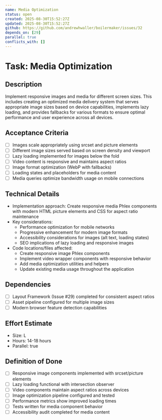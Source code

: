 ```yaml
---
name: Media Optimization
status: open
created: 2025-08-30T15:52:27Z
updated: 2025-08-30T15:52:27Z
github: https://github.com/andrewhwaller/boilermaker/issues/32
depends_on: [29]
parallel: true
conflicts_with: []
---
```


# Task: Media Optimization

## Description
Implement responsive images and media for different screen sizes. This includes creating an optimized media delivery system that serves appropriate image sizes based on device capabilities, implements lazy loading, and provides fallbacks for various formats to ensure optimal performance and user experience across all devices.

## Acceptance Criteria
- [ ] Images scale appropriately using srcset and picture elements
- [ ] Different image sizes served based on screen density and viewport
- [ ] Lazy loading implemented for images below the fold
- [ ] Video content is responsive and maintains aspect ratios
- [ ] Image format optimization (WebP with fallbacks)
- [ ] Loading states and placeholders for media content
- [ ] Media queries optimize bandwidth usage on mobile connections

## Technical Details
- Implementation approach: Create responsive media Phlex components with modern HTML picture elements and CSS for aspect ratio maintenance
- Key considerations:
  - Performance optimization for mobile networks
  - Progressive enhancement for modern image formats
  - Accessibility considerations for images (alt text, loading states)
  - SEO implications of lazy loading and responsive images
- Code locations/files affected:
  - Create responsive image Phlex components
  - Implement video wrapper components with responsive behavior
  - Add media optimization utilities and helpers
  - Update existing media usage throughout the application

## Dependencies
- [ ] Layout Framework (Issue #29) completed for consistent aspect ratios
- [ ] Asset pipeline configured for multiple image sizes
- [ ] Modern browser feature detection capabilities

## Effort Estimate
- Size: L
- Hours: 14-18 hours
- Parallel: true

## Definition of Done
- [ ] Responsive image components implemented with srcset/picture elements
- [ ] Lazy loading functional with intersection observer
- [ ] Video components maintain aspect ratios across devices
- [ ] Image optimization pipeline configured and tested
- [ ] Performance metrics show improved loading times
- [ ] Tests written for media component behavior
- [ ] Accessibility audit completed for media content